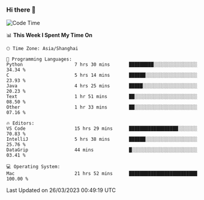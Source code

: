 ### Hi there 👋


<!--START_SECTION:waka-->
![Code Time](http://img.shields.io/badge/Code%20Time-1%2C072%20hrs%2038%20mins-blue)

📊 **This Week I Spent My Time On** 

```text
🕑︎ Time Zone: Asia/Shanghai

💬 Programming Languages: 
Python                   7 hrs 30 mins       █████████░░░░░░░░░░░░░░░░   34.34 % 
C                        5 hrs 14 mins       ██████░░░░░░░░░░░░░░░░░░░   23.93 % 
Java                     4 hrs 25 mins       █████░░░░░░░░░░░░░░░░░░░░   20.23 % 
Text                     1 hr 51 mins        ██░░░░░░░░░░░░░░░░░░░░░░░   08.50 % 
Other                    1 hr 33 mins        ██░░░░░░░░░░░░░░░░░░░░░░░   07.16 % 

🔥 Editors: 
VS Code                  15 hrs 29 mins      ██████████████████░░░░░░░   70.83 % 
IntelliJ                 5 hrs 38 mins       ██████░░░░░░░░░░░░░░░░░░░   25.76 % 
DataGrip                 44 mins             █░░░░░░░░░░░░░░░░░░░░░░░░   03.41 % 

💻 Operating System: 
Mac                      21 hrs 52 mins      █████████████████████████   100.00 % 
```


 Last Updated on 26/03/2023 00:49:19 UTC
<!--END_SECTION:waka-->

<!--
**SillyPasty/SillyPasty** is a ✨ _special_ ✨ repository because its `README.md` (this file) appears on your GitHub profile.

Here are some ideas to get you started:

- 🔭 I’m currently working on ...
- 🌱 I’m currently learning ...
- 👯 I’m looking to collaborate on ...
- 🤔 I’m looking for help with ...
- 💬 Ask me about ...
- 📫 How to reach me: ...
- 😄 Pronouns: ...
- ⚡ Fun fact: ...
-->


